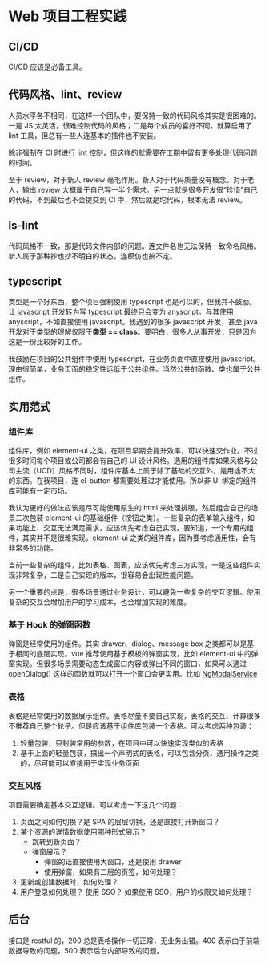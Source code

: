 # Web 项目工程实践

## CI/CD

CI/CD 应该是必备工具。

## 代码风格、lint、review

人员水平各不相同，在这样一个团队中，要保持一致的代码风格其实是很困难的。一是 JS 太灵活，很难控制代码的风格；二是每个成员的喜好不同，就算启用了 lint 工具，但总有一些人连基本的插件也不安装。

除非强制在 CI 时进行 lint 控制，但这样的就需要在工期中留有更多处理代码问题的时间。

至于 review，对于新人 review 毫毛作用。新人对于代码质量没有概念。对于老人，输出 review 大概属于自己写一半个需求。另一点就是很多开发很“珍惜”自己的代码，不到最后也不会提交到 CI 中，然后就是坨代码，根本无法 review。

## ls-lint

代码风格不一致，那是代码文件内部的问题。连文件名也无法保持一致命名风格。新人属于那种抄也抄不明白的状态，连模仿也搞不定。

## typescript

类型是一个好东西，整个项目强制使用 typescript 也是可以的，但我并不鼓励。让 javascript 开发转为写 typescript 最终只会变为 anyscript。与其使用 anyscript，不如直接使用 javascript。我遇到的很多 javascript 开发，甚至 java 开发对于类型的理解仅限于**类型 == class**。要明白，很多人从事开发，只是因为这是一份比较好的工作。

我鼓励在项目的公共组件中使用 typescript，在业务页面中直接使用 javascript。理由很简单，业务页面的稳定性远低于公共组件。当然公共的函数、类也属于公共组件。

## 实用范式

### 组件库

组件库，例如 element-ui 之类，在项目早期会提升效率，可以快速交作业。不过很多时间每个项目或公司都会有自己的 UI 设计风格。选用的组件库如果风格与公司主流（UCD）风格不同时，组件库基本上属于除了基础的交互外，是用途不大的东西。在我项目，连 el-button 都需要处理过才能使用。所以非 UI 绑定的组件库可能有一定市场。

我认为更好的做法应该是尽可能使用原生的 html 来处理排版，然后组合自己的场景二次包装 element-ui 的基础组件（按钮之类）。一些复杂的表单输入组件，如果功能上、交互无法满足需求，应该优先考虑自己实现。要知道，一个专用的组件，其实并不是很难实现。element-ui 之类的组件库，因为要考虑通用性，会有非常多的功能。

当前一些复杂的组件，比如表格、图表，应该优先考虑三方实现。一是这些组件实现非常复杂，二是自己实现的版本，很容易会出现性能问题。

另一个重要的点是，很多场景通过业务设计，可以避免一些复杂的交互逻辑。使用复杂的交互会增加用户的学习成本，也会增加实现的难度。

### 基于 Hook 的弹窗函数

弹窗是经常使用的组件。其实 drawer、dialog、message box 之类都可以是基于相同的底层实现。vue 推荐使用基于模板的弹窗实现，比如 element-ui 中的弹窗实现。但很多场景需要动态生成窗口内容或弹出不同的窗口，如果可以通过 openDialog() 这样的函数就可以打开一个窗口会更实用。比如 [NgModalService](https://ng.ant.design/components/modal/zh#components-modal-demo-service)

### 表格

表格是经常使用的数据展示组件。表格尽量不要自己实现，表格的交互、计算很多不推荐自己整个轮子。但是应该基于组件库包装一个表格。可以考虑两种包装：

1. 轻量包装，只封装常用的参数，在项目中可以快速实现类似的表格
2. 基于上面的轻量包装，搞出一个声明式的表格，可以包含分页，通用操作之类的，尽可能可以直接用于实现业务页面

### 交互风格

项目需要确定基本交互逻辑。可以考虑一下这几个问题：

1. 页面之间如何切换？是 SPA 的层层切换，还是直接打开新窗口？
2. 某个资源的详情数据使用哪种形式展示？
   - 跳转到新页面？
   - 弹窗展示？
     - 弹窗的话直接使用大窗口，还是使用 drawer
     - 使用弹窗，如果有二层的页签，如何处理？
3. 更新或创建数据时，如何处理？
4. 用户登录如何处理？
   使用 SSO？
   如果使用 SSO，用户的权限又如何处理？

## 后台

接口是 restful 的，200 总是表格操作一切正常，无业务出错。400 表示由于前端数据导致的问题，500 表示后台内部导致的问题。
